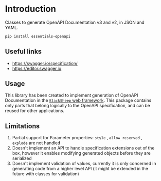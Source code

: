 # Introduction

Classes to generate OpenAPI Documentation v3 and v2, in JSON and YAML.

```bash
pip install essentials-openapi
```

## Useful links

* https://swagger.io/specification/
* https://editor.swagger.io

## Usage
This library has been created to implement generation of OpenAPI Documentation
in the [`BlackSheep` web framework](https://github.com/RobertoPrevato/BlackSheep).
This package contains only parts that belong logically to the OpenAPI specification,
and can be reused for other applications.

## Limitations

1. Partial support for Parameter properties: `style` , `allow_reserved` ,
   `explode` are not handled
2. Doesn't implement an API to handle specification extensions out of the box,
   however it enables modifying generated objects before they are serialized
3. Doesn't implement validation of values, currently it is only concerned in
   generating code from a higher level API (it might be extended in the future
   with classes for validation)
